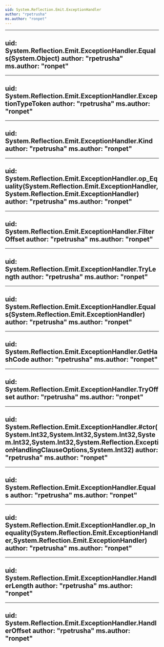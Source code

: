```yaml
---
uid: System.Reflection.Emit.ExceptionHandler
author: "rpetrusha"
ms.author: "ronpet"
---
```


---
uid: System.Reflection.Emit.ExceptionHandler.Equals(System.Object)
author: "rpetrusha"
ms.author: "ronpet"
---

---
uid: System.Reflection.Emit.ExceptionHandler.ExceptionTypeToken
author: "rpetrusha"
ms.author: "ronpet"
---

---
uid: System.Reflection.Emit.ExceptionHandler.Kind
author: "rpetrusha"
ms.author: "ronpet"
---

---
uid: System.Reflection.Emit.ExceptionHandler.op_Equality(System.Reflection.Emit.ExceptionHandler,System.Reflection.Emit.ExceptionHandler)
author: "rpetrusha"
ms.author: "ronpet"
---

---
uid: System.Reflection.Emit.ExceptionHandler.FilterOffset
author: "rpetrusha"
ms.author: "ronpet"
---

---
uid: System.Reflection.Emit.ExceptionHandler.TryLength
author: "rpetrusha"
ms.author: "ronpet"
---

---
uid: System.Reflection.Emit.ExceptionHandler.Equals(System.Reflection.Emit.ExceptionHandler)
author: "rpetrusha"
ms.author: "ronpet"
---

---
uid: System.Reflection.Emit.ExceptionHandler.GetHashCode
author: "rpetrusha"
ms.author: "ronpet"
---

---
uid: System.Reflection.Emit.ExceptionHandler.TryOffset
author: "rpetrusha"
ms.author: "ronpet"
---

---
uid: System.Reflection.Emit.ExceptionHandler.#ctor(System.Int32,System.Int32,System.Int32,System.Int32,System.Int32,System.Reflection.ExceptionHandlingClauseOptions,System.Int32)
author: "rpetrusha"
ms.author: "ronpet"
---

---
uid: System.Reflection.Emit.ExceptionHandler.Equals
author: "rpetrusha"
ms.author: "ronpet"
---

---
uid: System.Reflection.Emit.ExceptionHandler.op_Inequality(System.Reflection.Emit.ExceptionHandler,System.Reflection.Emit.ExceptionHandler)
author: "rpetrusha"
ms.author: "ronpet"
---

---
uid: System.Reflection.Emit.ExceptionHandler.HandlerLength
author: "rpetrusha"
ms.author: "ronpet"
---

---
uid: System.Reflection.Emit.ExceptionHandler.HandlerOffset
author: "rpetrusha"
ms.author: "ronpet"
---
